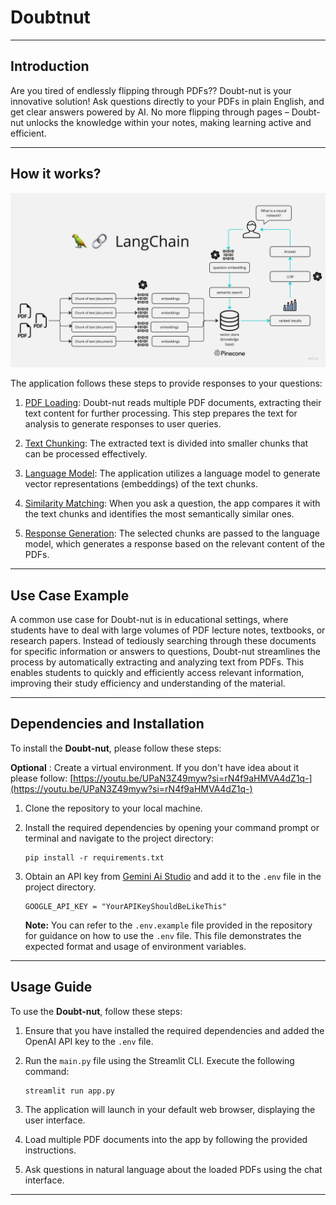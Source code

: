 # Doubtnut

-----
## Introduction

Are you tired of endlessly flipping through PDFs?? Doubt-nut is your innovative solution! Ask questions directly to your PDFs in plain English, and get clear answers powered by AI. No more flipping through pages – Doubt-nut unlocks the knowledge within your notes, making learning active and efficient.

-----

## How it works?

![Doubt-Nut App Architecture](./docs/PDF-LangChain.jpg)

The application follows these steps to provide responses to your questions:

1. <ins>PDF Loading</ins>: Doubt-nut reads multiple PDF documents, extracting their text content for further processing. This step prepares the text for analysis to generate responses to user queries.

2. <ins>Text Chunking</ins>: The extracted text is divided into smaller chunks that can be processed effectively.

3. <ins>Language Model</ins>: The application utilizes a language model to generate vector representations (embeddings) of the text chunks.

4. <ins>Similarity Matching</ins>: When you ask a question, the app compares it with the text chunks and identifies the most semantically similar ones.

5. <ins>Response Generation</ins>: The selected chunks are passed to the language model, which generates a response based on the relevant content of the PDFs.

-----

## Use Case Example

A common use case for Doubt-nut is in educational settings, where students have to deal with large volumes of PDF lecture notes, textbooks, or research papers. Instead of tediously searching through these documents for specific information or answers to questions, Doubt-nut streamlines the process by automatically extracting and analyzing text from PDFs. This enables students to quickly and efficiently access relevant information, improving their study efficiency and understanding of the material.

--------

## Dependencies and Installation

To install the __Doubt-nut__, please follow these steps:

__Optional__ : Create a virtual environment. If you don't have idea about it please follow: [https://youtu.be/UPaN3Z49myw?si=rN4f9aHMVA4dZ1q-](https://youtu.be/UPaN3Z49myw?si=rN4f9aHMVA4dZ1q-)

1. Clone the repository to your local machine.
2. Install the required dependencies by opening your command prompt or terminal and navigate to the project directory:
   ```
   pip install -r requirements.txt
   ```

3. Obtain an API key from [Gemini Ai Studio](https://aistudio.google.com/app/prompts/new_chat) and add it to the `.env` file in the project directory.
   ```commandline
   GOOGLE_API_KEY = "YourAPIKeyShouldBeLikeThis"
   ```

   **Note:** You can refer to the `.env.example` file provided in the repository for guidance on how to use the `.env` file. This file demonstrates the expected format and usage of environment variables.

---------

## Usage Guide

To use the __Doubt-nut__, follow these steps:

1. Ensure that you have installed the required dependencies and added the OpenAI API key to the `.env` file.

2. Run the `main.py` file using the Streamlit CLI. Execute the following command:
   ```
   streamlit run app.py
   ```

3. The application will launch in your default web browser, displaying the user interface.

4. Load multiple PDF documents into the app by following the provided instructions.

5. Ask questions in natural language about the loaded PDFs using the chat interface.
------
